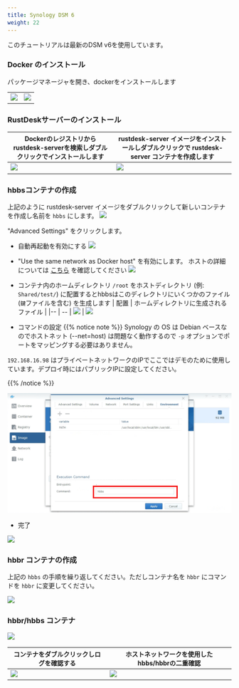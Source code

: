 ```yaml
---
title: Synology DSM 6
weight: 22
---
```


このチュートリアルは最新のDSM v6を使用しています。

### Docker のインストール

パッケージマネージャを開き、dockerをインストールします

|             |                                                   |
| --------------- | -------------------------------------------------------- |
![](images/package-manager.png) | ![](images/docker.png)


### RustDeskサーバーのインストール

| Dockerのレジストリからrustdesk-serverを検索しダブルクリックでインストールします | rustdesk-server イメージをインストールしダブルクリックで rustdesk-server コンテナを作成します |
| --------------- | -------------------------------------------------------- |
![](images/pull-rustdesk-server.png) | ![](images/rustdesk-server-installed.png)


### hbbsコンテナの作成

上記のように rustdesk-server イメージをダブルクリックして新しいコンテナを作成し名前を `hbbs` にします。
![](images/hbbs.png) 

"Advanced Settings" をクリックします。

- 自動再起動を有効にする
![](images/auto-restart.png) 

- "Use the same network as Docker host" を有効にします。 ホストの詳細については [こちら](/docs/en/self-host/install/#net-host) を確認してください
![](images/host-net.png) 

- コンテナ内のホームディレクトリ `/root` をホストディレクトリ (例: `Shared/test/`) に配置するとhbbsはこのディレクトリにいくつかのファイル (`鍵`ファイルを含む) を生成します
| 配置 | ホームディレクトリに生成されるファイル |
|-- | -- |
![](images/mount.png?width=500px) | ![](images/mounted-dir.png?width=300px) 

- コマンドの設定
{{% notice note %}}
Synology の OS は Debian ベースなのでホストネット (--net=host) は問題なく動作するので `-p` オプションでポートをマッピングする必要はありません。

`192.168.16.98` はプライベートネットワークのIPでここではデモのために使用しています。デプロイ時にはパブリックIPに設定してください。

{{% /notice %}}

![](images/hbbs-cmd.png?v3) 

- 完了
  
![](images/hbbs-config.png) 

### hbbr コンテナの作成

上記の `hbbs` の手順を繰り返してください。ただしコンテナ名を `hbbr` にコマンドを `hbbr` に変更してください。

![](images/hbbr-config.png) 

### hbbr/hbbs コンテナ

![](images/containers.png?width=500px)


| コンテナをダブルクリックしログを確認する | ホストネットワークを使用したhbbs/hbbrの二重確認 |
|-- | -- |
![](images/log.png?width=500px) | ![](images/network-types.png?width=500px)

